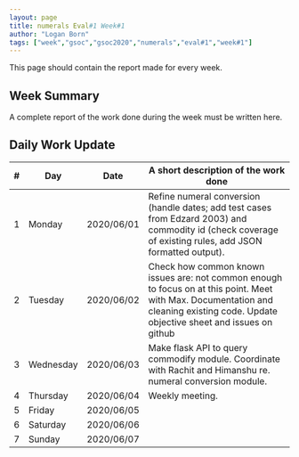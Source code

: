 ```yaml
---
layout: page
title: numerals Eval#1 Week#1
author: "Logan Born"
tags: ["week","gsoc","gsoc2020","numerals","eval#1","week#1"]
---
```

This page should contain the report made for every week.

## Week Summary

A complete report of the work done during the week must be written here. 


## Daily Work Update

|\#|Day|Date|A short description of the work done|  
|---	|---	|---	|---	|  
|1   	| Monday 	|   2020/06/01	| Refine numeral conversion (handle dates; add test cases from Edzard 2003) and commodity id (check coverage of existing rules, add JSON formatted output).  	|  
|2   	| Tuesday  	|   2020/06/02	| Check how common known issues are: not common enough to focus on at this point. Meet with Max. Documentation and cleaning existing code. Update objective sheet and issues on github  	|  
|3   	| Wednesday  	|  2020/06/03 	| Make flask API to query commodify module. Coordinate with Rachit and Himanshu re. numeral conversion module.   	|  
|4   	| Thursday  	|   2020/06/04	| Weekly meeting.  	|  
|5   	| Friday  	|   2020/06/05	|   	|  
|6   	| Saturday  	|   2020/06/06	|   	|  
|7   	| Sunday  	|   2020/06/07	|   	|  

